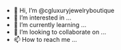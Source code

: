 - 👋 Hi, I’m @cgluxuryjewelryboutique
- 👀 I’m interested in ...
- 🌱 I’m currently learning ...
- 💞️ I’m looking to collaborate on ...
- 📫 How to reach me ...

<!---
cgluxuryjewelryboutique/cgluxuryjewelryboutique is a ✨ special ✨ repository because its `README.md` (this file) appears on your GitHub profile.
You can click the Preview link to take a look at your changes.
--->
